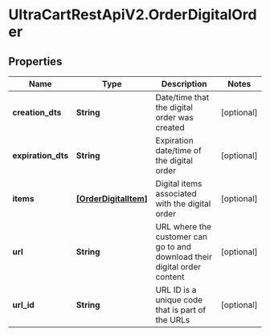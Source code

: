 # UltraCartRestApiV2.OrderDigitalOrder

## Properties
Name | Type | Description | Notes
------------ | ------------- | ------------- | -------------
**creation_dts** | **String** | Date/time that the digital order was created | [optional] 
**expiration_dts** | **String** | Expiration date/time of the digital order | [optional] 
**items** | [**[OrderDigitalItem]**](OrderDigitalItem.md) | Digital items associated with the digital order | [optional] 
**url** | **String** | URL where the customer can go to and download their digital order content | [optional] 
**url_id** | **String** | URL ID is a unique code that is part of the URLs | [optional] 


